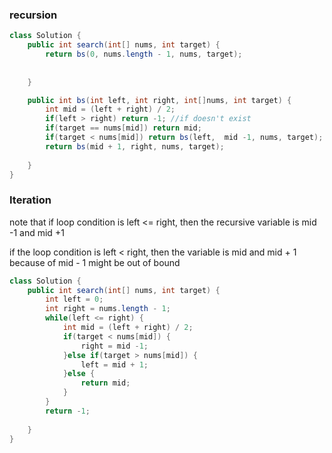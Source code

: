 ### recursion 



```java
class Solution {
    public int search(int[] nums, int target) {
        return bs(0, nums.length - 1, nums, target);
        
        
    }

    public int bs(int left, int right, int[]nums, int target) {
        int mid = (left + right) / 2;
        if(left > right) return -1; //if doesn't exist
        if(target == nums[mid]) return mid;
        if(target < nums[mid]) return bs(left,  mid -1, nums, target); 
        return bs(mid + 1, right, nums, target);
        
    }
}
```



### Iteration

note that if loop condition is left <= right, then the recursive variable is mid -1 and mid +1

if the loop condition is left < right, then the variable is mid and mid + 1 because of mid - 1 might be out of bound

```java
class Solution {
    public int search(int[] nums, int target) {
        int left = 0;
        int right = nums.length - 1;
        while(left <= right) {
            int mid = (left + right) / 2;
            if(target < nums[mid]) {
                right = mid -1;
            }else if(target > nums[mid]) {
                left = mid + 1;
            }else {
                return mid;
            }
        }
        return -1;
        
    }
}
```

